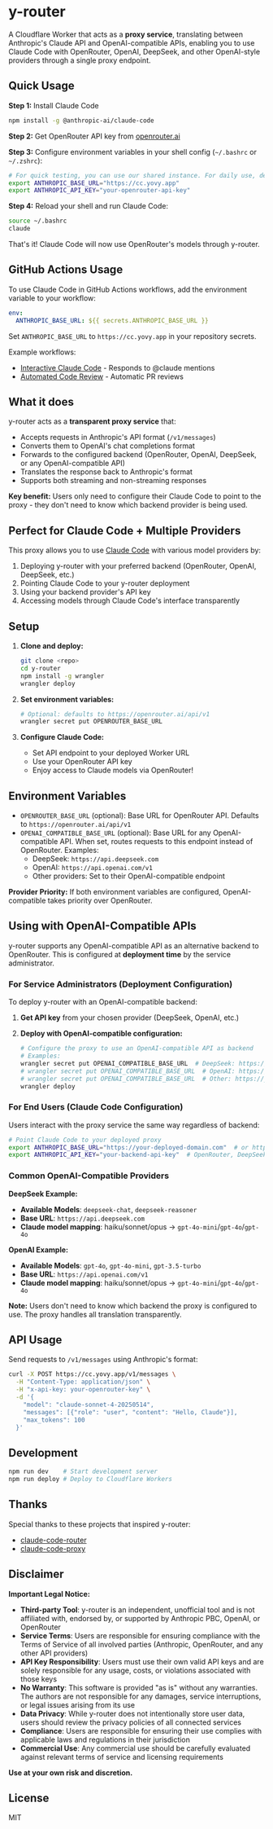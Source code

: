 # y-router

A Cloudflare Worker that acts as a **proxy service**, translating between Anthropic's Claude API and OpenAI-compatible APIs, enabling you to use Claude Code with OpenRouter, OpenAI, DeepSeek, and other OpenAI-style providers through a single proxy endpoint.

## Quick Usage

**Step 1:** Install Claude Code
```bash
npm install -g @anthropic-ai/claude-code
```

**Step 2:** Get OpenRouter API key from [openrouter.ai](https://openrouter.ai)

**Step 3:** Configure environment variables in your shell config (`~/.bashrc` or `~/.zshrc`):

```bash
# For quick testing, you can use our shared instance. For daily use, deploy your own instance for better reliability.
export ANTHROPIC_BASE_URL="https://cc.yovy.app"
export ANTHROPIC_API_KEY="your-openrouter-api-key"
```

**Step 4:** Reload your shell and run Claude Code:
```bash
source ~/.bashrc
claude
```

That's it! Claude Code will now use OpenRouter's models through y-router.

## GitHub Actions Usage

To use Claude Code in GitHub Actions workflows, add the environment variable to your workflow:

```yaml
env:
  ANTHROPIC_BASE_URL: ${{ secrets.ANTHROPIC_BASE_URL }}
```

Set `ANTHROPIC_BASE_URL` to `https://cc.yovy.app` in your repository secrets.

Example workflows:
- [Interactive Claude Code](.github/workflows/claude.yml) - Responds to @claude mentions
- [Automated Code Review](.github/workflows/claude-code-review.yml) - Automatic PR reviews

## What it does

y-router acts as a **transparent proxy service** that:
- Accepts requests in Anthropic's API format (`/v1/messages`)
- Converts them to OpenAI's chat completions format
- Forwards to the configured backend (OpenRouter, OpenAI, DeepSeek, or any OpenAI-compatible API)
- Translates the response back to Anthropic's format
- Supports both streaming and non-streaming responses

**Key benefit:** Users only need to configure their Claude Code to point to the proxy - they don't need to know which backend provider is being used.

## Perfect for Claude Code + Multiple Providers

This proxy allows you to use [Claude Code](https://claude.ai/code) with various model providers by:
1. Deploying y-router with your preferred backend (OpenRouter, OpenAI, DeepSeek, etc.)
2. Pointing Claude Code to your y-router deployment
3. Using your backend provider's API key
4. Accessing models through Claude Code's interface transparently

## Setup

1. **Clone and deploy:**
   ```bash
   git clone <repo>
   cd y-router
   npm install -g wrangler
   wrangler deploy
   ```

2. **Set environment variables:**
   ```bash
   # Optional: defaults to https://openrouter.ai/api/v1
   wrangler secret put OPENROUTER_BASE_URL
   ```

3. **Configure Claude Code:**
   - Set API endpoint to your deployed Worker URL
   - Use your OpenRouter API key
   - Enjoy access to Claude models via OpenRouter!

## Environment Variables

- `OPENROUTER_BASE_URL` (optional): Base URL for OpenRouter API. Defaults to `https://openrouter.ai/api/v1`
- `OPENAI_COMPATIBLE_BASE_URL` (optional): Base URL for any OpenAI-compatible API. When set, routes requests to this endpoint instead of OpenRouter. Examples:
  - DeepSeek: `https://api.deepseek.com`
  - OpenAI: `https://api.openai.com/v1` 
  - Other providers: Set to their OpenAI-compatible endpoint

**Provider Priority:** If both environment variables are configured, OpenAI-compatible takes priority over OpenRouter.

## Using with OpenAI-Compatible APIs

y-router supports any OpenAI-compatible API as an alternative backend to OpenRouter. This is configured at **deployment time** by the service administrator.

### For Service Administrators (Deployment Configuration)

To deploy y-router with an OpenAI-compatible backend:

1. **Get API key** from your chosen provider (DeepSeek, OpenAI, etc.)

2. **Deploy with OpenAI-compatible configuration:**
   ```bash
   # Configure the proxy to use an OpenAI-compatible API as backend
   # Examples:
   wrangler secret put OPENAI_COMPATIBLE_BASE_URL  # DeepSeek: https://api.deepseek.com
   # wrangler secret put OPENAI_COMPATIBLE_BASE_URL  # OpenAI: https://api.openai.com/v1
   # wrangler secret put OPENAI_COMPATIBLE_BASE_URL  # Other: https://your-provider.com/v1
   wrangler deploy
   ```

### For End Users (Claude Code Configuration)

Users interact with the proxy service the same way regardless of backend:

```bash
# Point Claude Code to your deployed proxy
export ANTHROPIC_BASE_URL="https://your-deployed-domain.com"  # or https://cc.yovy.app
export ANTHROPIC_API_KEY="your-backend-api-key"  # OpenRouter, DeepSeek, OpenAI, or other provider key
```

### Common OpenAI-Compatible Providers

**DeepSeek Example:**
- **Available Models**: `deepseek-chat`, `deepseek-reasoner`
- **Base URL**: `https://api.deepseek.com`
- **Claude model mapping**: haiku/sonnet/opus → `gpt-4o-mini`/`gpt-4o`/`gpt-4o`

**OpenAI Example:**
- **Available Models**: `gpt-4o`, `gpt-4o-mini`, `gpt-3.5-turbo`
- **Base URL**: `https://api.openai.com/v1`
- **Claude model mapping**: haiku/sonnet/opus → `gpt-4o-mini`/`gpt-4o`/`gpt-4o`

**Note:** Users don't need to know which backend the proxy is configured to use. The proxy handles all translation transparently.

## API Usage

Send requests to `/v1/messages` using Anthropic's format:

```bash
curl -X POST https://cc.yovy.app/v1/messages \
  -H "Content-Type: application/json" \
  -H "x-api-key: your-openrouter-key" \
  -d '{
    "model": "claude-sonnet-4-20250514",
    "messages": [{"role": "user", "content": "Hello, Claude"}],
    "max_tokens": 100
  }'
```

## Development

```bash
npm run dev    # Start development server
npm run deploy # Deploy to Cloudflare Workers
```

## Thanks

Special thanks to these projects that inspired y-router:
- [claude-code-router](https://github.com/musistudio/claude-code-router)
- [claude-code-proxy](https://github.com/kiyo-e/claude-code-proxy)

## Disclaimer

**Important Legal Notice:**

- **Third-party Tool**: y-router is an independent, unofficial tool and is not affiliated with, endorsed by, or supported by Anthropic PBC, OpenAI, or OpenRouter
- **Service Terms**: Users are responsible for ensuring compliance with the Terms of Service of all involved parties (Anthropic, OpenRouter, and any other API providers)
- **API Key Responsibility**: Users must use their own valid API keys and are solely responsible for any usage, costs, or violations associated with those keys
- **No Warranty**: This software is provided "as is" without any warranties. The authors are not responsible for any damages, service interruptions, or legal issues arising from its use
- **Data Privacy**: While y-router does not intentionally store user data, users should review the privacy policies of all connected services
- **Compliance**: Users are responsible for ensuring their use complies with applicable laws and regulations in their jurisdiction
- **Commercial Use**: Any commercial use should be carefully evaluated against relevant terms of service and licensing requirements

**Use at your own risk and discretion.**

## License

MIT